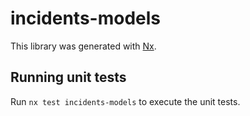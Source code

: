 # incidents-models

This library was generated with [Nx](https://nx.dev).

## Running unit tests

Run `nx test incidents-models` to execute the unit tests.
